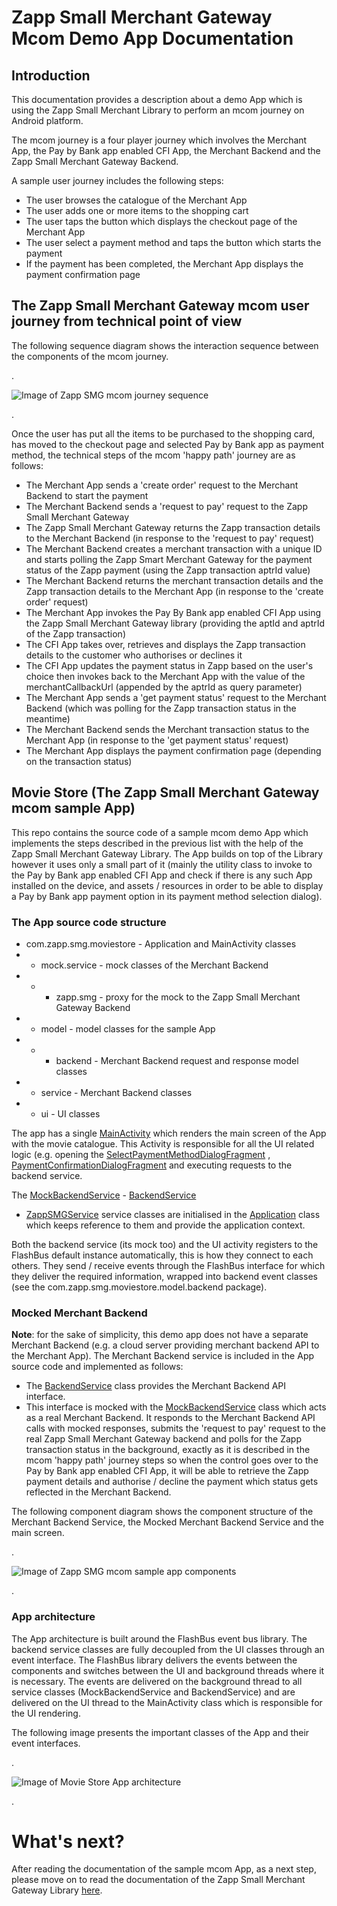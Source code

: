 # Zapp Small Merchant Gateway Mcom Demo App Documentation

## Introduction

This documentation provides a description about a demo App which is using the Zapp Small Merchant Library to perform an mcom journey on Android platform.

The mcom journey is a four player journey which involves the Merchant App, the Pay by Bank app enabled CFI App, the Merchant Backend and the
Zapp Small Merchant Gateway Backend.

A sample user journey includes the following steps:

* The user browses the catalogue of the Merchant App
* The user adds one or more items to the shopping cart
* The user taps the button which displays the checkout page of the Merchant App
* The user select a payment method and taps the button which starts the payment
* If the payment has been completed, the Merchant App displays the payment confirmation page

## The Zapp Small Merchant Gateway mcom user journey from technical point of view

The following sequence diagram shows the interaction sequence between the components of the mcom journey.


.


![Image of Zapp SMG mcom journey sequence](zapp-smg-mcom-journey.png)


.


Once the user has put all the items to be purchased to the shopping card, has moved to the checkout page and selected Pay by Bank app as payment method, the
technical steps of the mcom 'happy path' journey are as follows:

* The Merchant App sends a 'create order' request to the Merchant Backend to start the payment
* The Merchant Backend sends a 'request to pay' request to the Zapp Small Merchant Gateway
* The Zapp Small Merchant Gateway returns the Zapp transaction details to the Merchant Backend (in response to the 'request to pay' request)
* The Merchant Backend creates a merchant transaction with a unique ID and starts polling the Zapp Smart Merchant Gateway for the payment
status of the Zapp payment (using the Zapp transaction aptrId value)
* The Merchant Backend returns the merchant transaction details and the Zapp transaction details to the Merchant App (in response to the 'create order' request)
* The Merchant App invokes the Pay By Bank app enabled CFI App using the Zapp Small Merchant Gateway library (providing the aptId and aptrId of the Zapp transaction)
* The CFI App takes over, retrieves and displays the Zapp transaction details to the customer who authorises or declines it
* The CFI App updates the payment status in Zapp based on the user's choice then invokes back to the Merchant App with the value of the merchantCallbackUrl (appended by the aptrId as query parameter)
* The Merchant App sends a 'get payment status' request to the Merchant Backend (which was polling for the Zapp transaction status in the meantime)
* The Merchant Backend sends the Merchant transaction status to the Merchant App (in response to the 'get payment status' request)
* The Merchant App displays the payment confirmation page (depending on the transaction status)

## Movie Store (The Zapp Small Merchant Gateway mcom sample App)

This repo contains the source code of a sample mcom demo App which implements the steps described in the previous list with the help of the Zapp Small Merchant Gateway Library.
The App builds on top of the Library however it uses only a small part of it (mainly the utility class to invoke to the Pay by Bank app enabled CFI App and check if there
is any such App installed on the device, and assets / resources in order to be able to display a Pay by Bank app payment option in its payment method selection dialog).

### The App source code structure

* com.zapp.smg.moviestore - Application and MainActivity classes
* * mock.service - mock classes of the Merchant Backend
* * * zapp.smg - proxy for the mock to the Zapp Small Merchant Gateway Backend
* * model - model classes for the sample App
* * * backend - Merchant Backend request and response model classes
* * service - Merchant Backend classes
* * ui - UI classes

The app has a single [MainActivity](app/src/main/java/com/zapp/smg/moviestore/MainActivity.java) which renders the main screen of the App with the movie catalogue. This
Activity is responsible for all the UI related logic (e.g. opening the [SelectPaymentMethodDialogFragment](app/src/main/java/com/zapp/smg/moviestore/ui/SelectPaymentMethodDialogFragment.java)
, [PaymentConfirmationDialogFragment](app/src/main/java/com/zapp/smg/moviestore/ui/PaymentConfirmationDialogFragment.java) and executing requests to the backend service.

The [MockBackendService](app/src/main/java/com/zapp/smg/moviestore/mock/service/MockBackendService.java) - [BackendService](app/src/main/java/com/zapp/smg/moviestore/service/BackendService.java)
 - [ZappSMGService](app/src/main/java/com/zapp/smg/moviestore/mock/service/zapp/smg/ZappSMGService.java) service classes are initialised in the
 [Application](app/src/main/java/com/zapp/smg/moviestore/Application.java) class which keeps reference to them and provide the application context.

Both the backend service (its mock too) and the UI activity registers to the FlashBus default instance automatically, this is how they connect to each others. They send /
 receive events through the FlashBus interface for which they deliver the required information, wrapped into backend event classes (see the com.zapp.smg.moviestore.model.backend package).

### Mocked Merchant Backend

**Note**: for the sake of simplicity, this demo app
does not have a separate Merchant Backend (e.g. a cloud server providing merchant backend API to the Merchant App). The Merchant Backend service is included in the App
source code and implemented as follows:

* The [BackendService](app/src/main/java/com/zapp/smg/moviestore/service/BackendService.java) class provides the Merchant Backend API interface.
* This interface is mocked with the [MockBackendService](app/src/main/java/com/zapp/smg/moviestore/mock/service/MockBackendService.java) class which acts as a real
Merchant Backend. It responds to the Merchant Backend API calls with mocked responses, submits the 'request to pay' request to the real Zapp Small Merchant Gateway backend and polls for the
Zapp transaction status in the background, exactly as it is described in the mcom 'happy path' journey steps so when the control goes over to the Pay by Bank app enabled
CFI App, it will be able to retrieve the Zapp payment details and authorise / decline the payment which status gets reflected in the Merchant Backend.

The following component diagram shows the component structure of the Merchant Backend Service, the Mocked Merchant Backend Service  and the main screen.

.


![Image of Zapp SMG mcom sample app components](zapp-smg-mcom-moviestore-components.png)


.


### App architecture

The App architecture is built around the FlashBus event bus library. The backend service classes are fully decoupled from the UI classes through an event interface. The
FlashBus library delivers the events between the components and switches between the UI and background threads where it is necessary. The events are delivered on the
 background thread to all service classes (MockBackendService and BackendService) and are delivered on the UI thread to the MainActivity class which is responsible
 for the UI rendering.

The following image presents the important classes of the App and their event interfaces.


.


![Image of Movie Store App architecture](zapp-smg-mcom-sample-app-classes.png)


.


# What's next?

After reading the documentation of the sample mcom App, as a next step, please move on to read the documentation of the Zapp Small Merchant Gateway Library [here](library).
